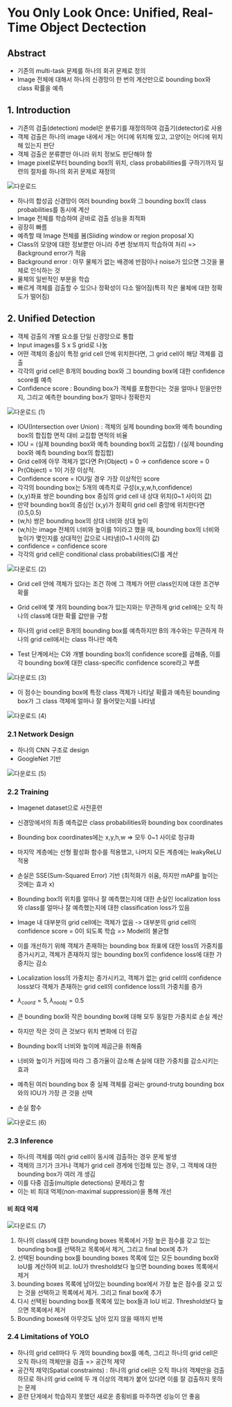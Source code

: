 # You Only Look Once: Unified, Real-Time Object Dectection

## Abstract
- 기존의 multi-task 문제를 하나의 회귀 문제로 정의
- Image 전체에 대해서 하나의 신경망이 한 번의 계산만으로 bounding box와 class 확률을 예측

## 1. Introduction
- 기존의 검출(detection) model은 분류기를 재정의하여 검출기(detector)로 사용
- 객체 검출은 하나의 image 내에서 개는 어디에 위치해 있고, 고양이는 어디에 위치해 있는지 판단
- 객체 검출은 분류뿐만 아니라 위치 정보도 판단해야 함
- Image pixel로부터 bounding box의 위치, class probabilities를 구하기까지 일련의 절차를 하나의 회귀 문제로 재정의

![다운로드](https://user-images.githubusercontent.com/80622859/193463274-1d619eb4-a033-42d4-98f3-0f1281a0a081.png)

- 하나의 합성곱 신경망이 여러 bounding box와 그 bounding box의 class probabilities를 동시에 계산
- Image 전체를 학습하여 곧바로 검출 성능을 최적화
- 굉장히 빠름
- 예측할 때 Image 전체를 봄(Sliding window or region proposal X)
- Class의 모양에 대한 정보뿐만 아니라 주변 정보까지 학습하여 처리 => Background error가 적음
- Background error : 아무 물체가 없는 배경에 반점이나 noise가 있으면 그것을 물체로 인식하는 것
- 물체의 일반적인 부분을 학습
- 빠르게 객체를 검출할 수 있으나 정확성이 다소 떨어짐(특히 작은 물체에 대한 정확도가 떨어짐)

## 2. Unified Detection
- 객체 검출의 개별 요소를 단일 신경망으로 통합
- Input images를 S x S grid로 나눔
- 어떤 객체의 중심이 특정 grid cell 안에 위치한다면, 그 grid cell이 해당 객체를 검출
- 각각의 grid cell은 B개의 bouding box와 그 bounding box에 대한 confidence score를 예측
- Confidence score : Bounding box가 객체를 포함한다는 것을 얼마나 믿을만한지, 그리고 예측한 bounding box가 얼마나 정확한지

![다운로드 (1)](https://user-images.githubusercontent.com/80622859/193463556-1e178c86-eb98-4ab3-93df-adae0321aadf.png)

- IOU(Intersection over Union) : 객체의 실제 bounding box와 예측 bounding box의 합집합 면적 대비 교집합 면적의 비율
- IOU = (실제 bounding box와 예측 bounding box의 교집합) / (실제 bounding box와 예측 bounding box의 합집합)
- Grid cell에 아무 객체가 없다면 Pr(Object) = 0 -> confidence score = 0
- Pr(Object) = 1이 가장 이상적. 
- Confidence score = IOU일 경우 가장 이상적인 score 
- 각각의 bounding box는 5개의 예측치로 구성(x,y,w,h,confidence)
- (x,y)좌표 쌍은 bounding box 중심의 grid cell 내 상대 위치(0~1 사이의 값)
- 만약 bounding box의 중심인 (x,y)가 정확히 grid cell 중앙에 위치한다면 (0.5,0.5)
- (w,h) 쌍은 bounding box의 상대 너비와 상대 높이
- (w,h)는 image 전체의 너비와 높이를 1이라고 했을 때, bounding box의 너비와 높이가 몇인지를 상대적인 값으로 나타냄(0~1 사이의 값)
- confidence = confidence score
- 각각의 grid cell은 conditional class probabilities(C)를 계산

![다운로드 (2)](https://user-images.githubusercontent.com/80622859/193463873-d3efe12a-c261-4814-bc5b-3ba1157af16c.png)

- Grid cell 안에 객체가 있다는 조건 하에 그 객체가 어떤 class인지에 대한 조건부 확률
- Grid cell에 몇 개의 bounding box가 있는지와는 무관하게 grid cell에는 오직 하나의 class에 대한 확률 값만을 구함
- 하나의 grid cell은 B개의 bounding box를 예측하지만 B의 개수와는 무관하게 하나의 grid cell에서는 class 하나만 예측

- Test 단계에서는 C와 개별 bounding box의 confidence score를 곱해줌, 이를 각 bounding box에 대한 class-specific confidence score라고 부름

![다운로드 (3)](https://user-images.githubusercontent.com/80622859/193464514-78ef6d7c-378c-4394-9673-f76bb5ade232.png)

- 이 점수는 bounding box에 특정 class 객체가 나타날 확률과 예측된 bounding box가 그 class 객체에 얼마나 잘 들어맞는지를 나타냄

![다운로드 (4)](https://user-images.githubusercontent.com/80622859/193464552-deee2169-2e16-41a0-94ff-9e880780e34c.png)

### 2.1 Network Design
- 하나의 CNN 구조로 design
- GoogleNet 기반

![다운로드 (5)](https://user-images.githubusercontent.com/80622859/193464575-d040f686-1d94-4080-a750-b6f44d99cb9e.png)

### 2.2 Training
- Imagenet dataset으로 사전훈련
- 신경망에서의 최종 예측값은 class probabilities와 bounding box coordinates
- Bounding box coordinates에는 x,y,h,w => 모두 0~1 사이로 정규화
- 마지막 계층에는 선형 활성화 함수를 적용했고, 나머지 모든 계층에는 leakyReLU 적용
- 손실은 SSE(Sum-Squared Error) 기반 (최적화가 쉬움, 하지만 mAP를 높이는 것에는 효과 x)
- Bounding box의 위치를 얼마나 잘 예측했는지에 대한 손실인 localization loss와 class를 얼마나 잘 예측했는지에 대한 classification loss가 있음

- Image 내 대부분의 grid cell에는 객체가 없음 -> 대부분의 grid cell의 confidence score = 0이 되도록 학습 => Model의 불균형
- 이를 개선하기 위해 객체가 존재하는 bounding box 좌표에 대한 loss의 가중치를 증가시키고, 객체가 존재하지 않는 bounding box의 confidence loss에 대한 가중치는 감소
- Localization loss의 가중치는 증가시키고, 객체가 없는 grid cell의 confidence loss보다 객체가 존재하는 grid cell의 confidence loss의 가중치를 증가
- $\lambda_{coord}=5, \lambda_{noobj} = 0.5$

- 큰 bounding box와 작은 bounding box에 대해 모두 동일한 가중치로 손실 계산
- 하지만 작은 것이 큰 것보다 위치 변화에 더 민감
- Bounding box의 너비와 높이에 제곱근을 취해줌
- 너비와 높이가 커짐에 따라 그 증가율이 감소해 손실에 대한 가중치를 감소시키는 효과

- 예측된 여러 bounding box 중 실체 객체를 감싸는 ground-trutg bounding box와의 IOU가 가장 큰 것을 선택
- 손실 함수

![다운로드 (6)](https://user-images.githubusercontent.com/80622859/193464906-4b5769bb-9803-4b86-a018-2c1f0367e94b.png)

### 2.3 Inference
- 하나의 객체를 여러 grid cell이 동시에 검출하는 경우 문제 발생
- 객체의 크기가 크거나 객체가 grid cell 경계에 인접해 있는 경우, 그 객체에 대한 bounding box가 여러 개 생김
- 이를 다중 검출(multiple detections) 문제라고 함
- 이는 비 최대 억제(non-maximal suppression)을 통해 개선

#### 비 최대 억제

![다운로드 (7)](https://user-images.githubusercontent.com/80622859/193465089-f30af544-d3b4-4ede-b724-79d2fb1d69d0.png)

1. 하나의 class에 대한 bounding boxes 목록에서 가장 높은 점수를 갖고 있는 bounding box를 선택하고 목록에서 제거, 그리고 final box에 추가
2. 선택된 bounding box를 bounding boxes 목록에 있는 모든 bounding box와 IoU를 계산하여 비교. IoU가 threshold보다 높으면 bounding boxes 목록에서 제거
3. bounding boxes 목록에 남아있는 bounding box에서 가장 높은 점수를 갖고 있는 것을 선택하고 목록에서 제거. 그리고 final box에 추가
4. 다시 선택된 bounding box를 목록에 있는 box들과 IoU 비교. Threshold보다 높으면 목록에서 제거
5. Bounding boxes에 아무것도 남아 있지 않을 때까지 반복

### 2.4 Limitations of YOLO
- 하나의 grid cell마다 두 개의 bounding box를 예측, 그리고 하나의 grid cell은 오직 하나의 객체만을 검출 => 공간적 제약
- 공간적 제약(Spatial constraints) : 하나의 grid cell은 오직 하나의 객체만을 검출하므로 하나의 grid cell에 두 개 이상의 객체가 붙어 있다면 이를 잘 검출하지 못하는 문제
- 훈련 단게에서 학습하지 못했던 새로운 종횡비를 마주하면 성능이 안 좋음
